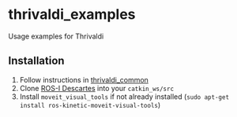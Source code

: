 # thrivaldi_examples
Usage examples for Thrivaldi

## Installation

1. Follow instructions in [thrivaldi_common](https://github.com/itk-thrivaldi/thrivaldi_common)
2. Clone [ROS-I Descartes](https://github.com/ros-industrial-consortium/descartes) into your `catkin_ws/src`
3. Install `moveit_visual_tools` if not already installed (`sudo apt-get install ros-kinetic-moveit-visual-tools`)
